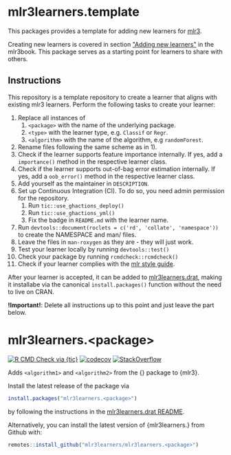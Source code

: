 # mlr3learners.template

This packages provides a template for adding new learners for [mlr3](https://mlr3.mlr-org.com).

Creating new learners is covered in section ["Adding new learners"](https://mlr3book.mlr-org.com/extending-learners.html) in the mlr3book.
This package serves as a starting point for learners to share with others.

## Instructions

This repository is a template repository to create a learner that aligns with existing mlr3 learners.
Perform the following tasks to create your learner:

1. Replace all instances of
   1. `<package>` with the name of the underlying package.
   2. `<type>` with the learner type, e.g. `Classif` or `Regr`.
   3. `<algorithm>` with the name of the algorithm, e.g `randomForest`.
1. Rename files following the same scheme as in 1).
2. Check if the learner supports feature importance internally.
   If yes, add a `importance()` method in the respective learner class.
3. Check if the learner supports out-of-bag error estimation internally.
   If yes, add a `oob_error()` method in the respective learner class.
4. Add yourself as the maintainer in `DESCRIPTION`.
5. Set up Continuous Integration (CI).
   To do so, you need admin permission for the repository.
   1. Run `tic::use_ghactions_deploy()`
   2. Run `tic::use_ghactions_yml()`
   3. Fix the badge in `README.md` with the learner name.
6. Run `devtools::document(roclets = c('rd', 'collate', 'namespace'))` to create the NAMESPACE and man/ files.
7. Leave the files in `man-roxygen` as they are - they will just work.
8. Test your learner locally by running `devtools::test()`
9. Check your package by running `rcmdcheck::rcmdcheck()`
10. Check if your learner complies with the [mlr style guide](https://github.com/mlr-org/mlr3/wiki/Style-Guide).

After your learner is accepted, it can be added to [mlr3learners.drat](https://github.com/mlr3learners/mlr3learners.drat), making it installabe via the canonical `install.packages()` function without the need to live on CRAN.

**!Important!**: Delete all instructions up to this point and just leave the part below.

# mlr3learners.\<package\>

<!-- badges: start -->
[![R CMD Check via {tic}](https://img.shields.io/github/workflow/status/mlr3learners/mlr3learners.<package>/R%20CMD%20Check%20via%20%7Btic%7D?logo=github&label=R%20CMD%20Check%20via%20{tic}&style=flat-square)](https://github.com/mlr3learners/mlr3learners.<package>/actions)
[![codecov](https://codecov.io/gh/mlr3learners/mlr3learners.<package>/branch/master/graph/badge.svg)](https://codecov.io/gh/mlr3learners/mlr3learners.<package>)
[![StackOverflow](https://img.shields.io/badge/stackoverflow-mlr3-orange.svg)](https://stackoverflow.com/questions/tagged/mlr3)
<!-- badges: end -->

Adds `<algorithm1>` and `<algorithm2>`  from the {<package>} package to {mlr3}.

Install the latest release of the package via

```r
install.packages("mlr3learners.<package>")
```

by following the instructions in the [mlr3learners.drat README](https://github.com/mlr3learners/mlr3learners.drat).

Alternatively, you can install the latest version of {mlr3learners.<package>} from Github with:

```r
remotes::install_github("mlr3learners/mlr3learners.<package>")
```
